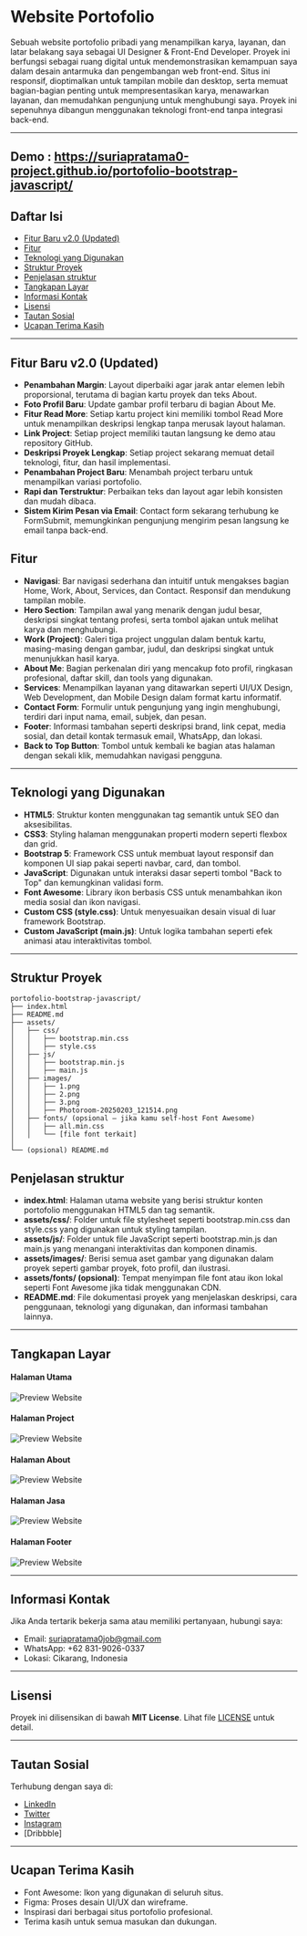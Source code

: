 # Website Portofolio

Sebuah website portofolio pribadi yang menampilkan karya, layanan, dan latar belakang saya sebagai UI Designer & Front-End Developer. Proyek ini berfungsi sebagai ruang digital untuk mendemonstrasikan kemampuan saya dalam desain antarmuka dan pengembangan web front-end. Situs ini responsif, dioptimalkan untuk tampilan mobile dan desktop, serta memuat bagian-bagian penting untuk mempresentasikan karya, menawarkan layanan, dan memudahkan pengunjung untuk menghubungi saya. Proyek ini sepenuhnya dibangun menggunakan teknologi front-end tanpa integrasi back-end.

---
Demo :  https://suriapratama0-project.github.io/portofolio-bootstrap-javascript/
---

## Daftar Isi

- [Fitur Baru v2.0 (Updated)](#fitur-baru-v20-updated)
- [Fitur](#fitur)  
- [Teknologi yang Digunakan](#teknologi-yang-digunakan)  
- [Struktur Proyek](#struktur-proyek)
- [Penjelasan struktur](#penjelasan-struktur)  
- [Tangkapan Layar](#tangkapan-layar)  
- [Informasi Kontak](#informasi-kontak)  
- [Lisensi](#lisensi)  
- [Tautan Sosial](#tautan-sosial)  
- [Ucapan Terima Kasih](#ucapan-terima-kasih)  

---

## Fitur Baru v2.0 (Updated) 
- **Penambahan Margin**: Layout diperbaiki agar jarak antar elemen lebih proporsional, terutama di bagian kartu proyek dan teks About. 
- **Foto Profil Baru**: Update gambar profil terbaru di bagian About Me. 
- **Fitur Read More**: Setiap kartu project kini memiliki tombol Read More untuk menampilkan deskripsi lengkap tanpa merusak layout halaman.
- **Link Project**: Setiap project memiliki tautan langsung ke demo atau repository GitHub.
- **Deskripsi Proyek Lengkap**: Setiap project sekarang memuat detail teknologi, fitur, dan hasil implementasi.
- **Penambahan Project Baru**: Menambah project terbaru untuk menampilkan variasi portofolio.
- **Rapi dan Terstruktur**: Perbaikan teks dan layout agar lebih konsisten dan mudah dibaca.
- **Sistem Kirim Pesan via Email**: Contact form sekarang terhubung ke FormSubmit, memungkinkan pengunjung mengirim pesan langsung ke email tanpa back-end.

## Fitur

- **Navigasi**: Bar navigasi sederhana dan intuitif untuk mengakses bagian Home, Work, About, Services, dan Contact. Responsif dan mendukung tampilan mobile.
- **Hero Section**: Tampilan awal yang menarik dengan judul besar, deskripsi singkat tentang profesi, serta tombol ajakan untuk melihat karya dan menghubungi.
- **Work (Project)**: Galeri tiga project unggulan dalam bentuk kartu, masing-masing dengan gambar, judul, dan deskripsi singkat untuk menunjukkan hasil karya.
- **About Me**: Bagian perkenalan diri yang mencakup foto profil, ringkasan profesional, daftar skill, dan tools yang digunakan.
- **Services**: Menampilkan layanan yang ditawarkan seperti UI/UX Design, Web Development, dan Mobile Design dalam format kartu informatif.
- **Contact Form**: Formulir untuk pengunjung yang ingin menghubungi, terdiri dari input nama, email, subjek, dan pesan.
- **Footer**: Informasi tambahan seperti deskripsi brand, link cepat, media sosial, dan detail kontak termasuk email, WhatsApp, dan lokasi.
- **Back to Top Button**: Tombol untuk kembali ke bagian atas halaman dengan sekali klik, memudahkan navigasi pengguna.

---

## Teknologi yang Digunakan

- **HTML5**: Struktur konten menggunakan tag semantik untuk SEO dan aksesibilitas.
- **CSS3**: Styling halaman menggunakan properti modern seperti flexbox dan grid.
- **Bootstrap 5**: Framework CSS untuk membuat layout responsif dan komponen UI siap pakai seperti navbar, card, dan tombol.
- **JavaScript**: Digunakan untuk interaksi dasar seperti tombol "Back to Top" dan kemungkinan validasi form.
- **Font Awesome**: Library ikon berbasis CSS untuk menambahkan ikon media sosial dan ikon navigasi.
- **Custom CSS (style.css)**: Untuk menyesuaikan desain visual di luar framework Bootstrap.
- **Custom JavaScript (main.js)**: Untuk logika tambahan seperti efek animasi atau interaktivitas tombol.

---

## Struktur Proyek

```
portofolio-bootstrap-javascript/
├── index.html
├── README.md
├── assets/
│   ├── css/
│   │   ├── bootstrap.min.css
│   │   ├── style.css
│   ├── js/
│   │   ├── bootstrap.min.js
│   │   ├── main.js
│   ├── images/
│   │   ├── 1.png
│   │   ├── 2.png
│   │   ├── 3.png
│   │   ├── Photoroom-20250203_121514.png
│   ├── fonts/ (opsional — jika kamu self-host Font Awesome)
│   │   ├── all.min.css
│   │   └── [file font terkait]
│
└── (opsional) README.md
```

## Penjelasan struktur

- **index.html**: Halaman utama website yang berisi struktur konten portofolio menggunakan HTML5 dan tag semantik.
- **assets/css/**: Folder untuk file stylesheet seperti bootstrap.min.css dan style.css yang digunakan untuk styling tampilan.
- **assets/js/**: Folder untuk file JavaScript seperti bootstrap.min.js dan main.js yang menangani interaktivitas dan komponen dinamis.
- **assets/images/**: Berisi semua aset gambar yang digunakan dalam proyek seperti gambar proyek, foto profil, dan ilustrasi.
- **assets/fonts/ (opsional)**: Tempat menyimpan file font atau ikon lokal seperti Font Awesome jika tidak menggunakan CDN.
- **README.md**: File dokumentasi proyek yang menjelaskan deskripsi, cara penggunaan, teknologi yang digunakan, dan informasi tambahan lainnya.

---

## Tangkapan Layar
#### Halaman Utama
![Preview Website](assets/images/home.png)

#### Halaman Project
![Preview Website](assets/images/project.png)

#### Halaman About
![Preview Website](assets/images/about.png)

#### Halaman Jasa
![Preview Website](assets/images/jasa.png)

#### Halaman Footer
![Preview Website](assets/images/footer.png)

---

## Informasi Kontak
Jika Anda tertarik bekerja sama atau memiliki pertanyaan, hubungi saya:
- Email: suriapratama0job@gmail.com
- WhatsApp: +62 831-9026-0337
- Lokasi: Cikarang, Indonesia

---

## Lisensi
Proyek ini dilisensikan di bawah **MIT License**. Lihat file [LICENSE](LICENSE) untuk detail.

---

## Tautan Sosial
Terhubung dengan saya di:
- [LinkedIn](https://www.linkedin.com/in/suria-pratama-97805434b/)
- [Twitter](https://x.com/SuriaPratama0)
- [Instagram](https://www.instagram.com/suria_pratama0/)
- [Dribbble]

---

## Ucapan Terima Kasih
- Font Awesome: Ikon yang digunakan di seluruh situs.
- Figma: Proses desain UI/UX dan wireframe.
- Inspirasi dari berbagai situs portofolio profesional.
- Terima kasih untuk semua masukan dan dukungan.
